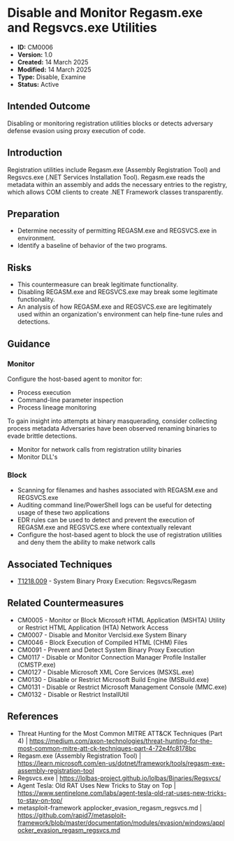 # Disable and Monitor Regasm.exe and Regsvcs.exe Utilities

* **ID:** CM0006
* **Version:** 1.0
* **Created:** 14 March 2025
* **Modified:** 14 March 2025
* **Type:** Disable, Examine
* **Status:** Active

## Intended Outcome

Disabling or monitoring registration utilities blocks or detects adversary defense evasion using proxy execution of code.

## Introduction

Registration utilities include Regasm.exe (Assembly Registration Tool) and Regsvcs.exe (.NET Services Installation Tool). Regasm.exe reads the metadata within an assembly and adds the necessary entries to the registry, which allows COM clients to create .NET Framework classes transparently.

## Preparation

- Determine necessity of permitting REGASM.exe and REGSVCS.exe in environment.
- Identify a baseline of behavior of the two programs.

## Risks

- This countermeasure can break legitimate functionality.
- Disabling REGASM.exe and REGSVCS.exe may break some legitimate functionality.
- An analysis of how REGASM.exe and REGSVCS.exe are legitimately used within an organization's environment can help fine-tune rules and detections.

## Guidance

### Monitor

Configure the host-based agent to monitor for:
- Process execution
- Command-line parameter inspection
- Process lineage monitoring 

To gain insight into attempts at binary masquerading, consider collecting process metadata Adversaries have been observed renaming binaries to evade brittle detections.
- Monitor for network calls from registration utility binaries
- Monitor DLL's

### Block 

- Scanning for filenames and hashes associated with REGASM.exe and REGSVCS.exe 
- Auditing command line/PowerShell logs can be useful for detecting usage of these two applications
- EDR rules can be used to detect and prevent the execution of REGASM.exe and REGSVCS.exe where contextually relevant
- Configure the host-based agent to block the use of registration utilities and deny them the ability to make network calls

## Associated Techniques

-   [T1218.009](https://attack.mitre.org/techniques/T1218/009) - System Binary Proxy Execution: Regsvcs/Regasm

## Related Countermeasures

- CM0005 - Monitor or Block Microsoft HTML Application (MSHTA) Utility or Restrict HTML Application (HTA) Network Access
- CM0007 - Disable and Monitor Verclsid.exe System Binary
- CM0046 - Block Execution of Compiled HTML (CHM) Files
- CM0091 - Prevent and Detect System Binary Proxy Execution
- CM0117 - Disable or Monitor Connection Manager Profile Installer (CMSTP.exe)
- CM0127 - Disable Microsoft XML Core Services (MSXSL.exe)
- CM0130 - Disable or Restrict Microsoft Build Engine (MSBuild.exe)
- CM0131 - Disable or Restrict Microsoft Management Console (MMC.exe)
- CM0132 - Disable or Restrict InstallUtil

## References

- Threat Hunting for the Most Common MITRE ATT&CK Techniques (Part 4) | <https://medium.com/axon-technologies/threat-hunting-for-the-most-common-mitre-att-ck-techniques-part-4-72e4fc8178bc>
- Regasm.exe (Assembly Registration Tool) | <https://learn.microsoft.com/en-us/dotnet/framework/tools/regasm-exe-assembly-registration-tool>
- Regsvcs.exe | <https://lolbas-project.github.io/lolbas/Binaries/Regsvcs/>
- Agent Tesla: Old RAT Uses New Tricks to Stay on Top | <https://www.sentinelone.com/labs/agent-tesla-old-rat-uses-new-tricks-to-stay-on-top/>
- metasploit-framework applocker_evasion_regasm_regsvcs.md | <https://github.com/rapid7/metasploit-framework/blob/master/documentation/modules/evasion/windows/applocker_evasion_regasm_regsvcs.md>

